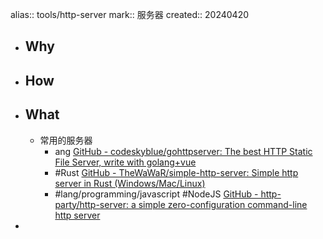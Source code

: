 alias:: tools/http-server
mark:: 服务器
created:: 20240420

- ## Why
- ## How
- ## What
  - 常用的服务器
    - ang [GitHub - codeskyblue/gohttpserver: The best HTTP Static File Server, write with golang+vue](https://github.com/codeskyblue/gohttpserver)
    - #Rust [GitHub - TheWaWaR/simple-http-server: Simple http server in Rust (Windows/Mac/Linux)](https://github.com/TheWaWaR/simple-http-server)
    - #lang/programming/javascript #NodeJS [GitHub - http-party/http-server: a simple zero-configuration command-line http server](https://github.com/http-party/http-server)
-